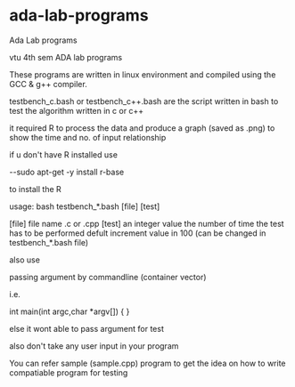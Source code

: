 # ada-lab-programs
Ada Lab programs

vtu 4th sem ADA lab programs

These programs are written in linux environment and compiled using the GCC & g++ compiler.

testbench_c.bash or testbench_c++.bash are the script written in bash to test the algorithm written in c or c++

it required R to process the data and produce a graph (saved as <name>.png) to show the time and no. of input relationship 

if u don't have R installed use 

--sudo apt-get -y install r-base

to install the R

usage: bash testbench_*.bash [file] [test]

 [file] 	file name <name>.c or <name>.cpp
 [test]		an integer value the number of time the test has to be performed
			defult increment value in 100 (can be changed in testbench_*.bash file) 


also use 

passing argument by commandline (container vector)

i.e.

int main(int argc,char *argv[])
{
}

else it wont able to pass argument for test

also don't take any user input in your program 

You can refer sample (sample.cpp) program to get the idea on how to write compatiable program for testing

